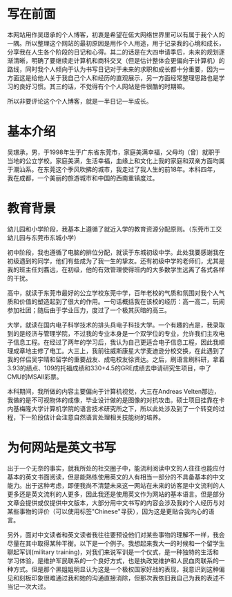 # 写在前面

本网站用作吴璟承的个人博客，初衷是希望在偌大网络世界里可以有属于我个人的一隅。所以整理这个网站的最初原因是用作个人用途，用于记录我的心境和成长，分享我在人生各个阶段的日记和心得。其二的话是在大四申请季后，未来的规划逐渐清晰，明确了要继续走计算机和商科交叉（但是估计整体会更偏向于计算机）的路线，同时我个人倾向于认为书写日记对于未来的求职和成长都十分重要，因为一方面这是给他人关于我自己个人和经历的直观展示，另一方面经常整理思路也是学习的良好习惯。其三的话，不觉得有个个人网站是件很酷的时期嘛。

所以非要评论这个个人博客，就是一半日记一半成长。

# 基本介绍

吴璟承，男，于1998年生于广东省东莞市，家庭美满幸福，父母均（曾）就职于当地的公立学校。家庭美满，生活幸福，血缘上和文化上我的家庭和双亲方面均属于潮汕系。在东莞这个季风吹拂的城市，我走过了我人生的前18年。本科四年，我在成都，一个美丽的旅游城市和中国的西南重镇度过。

# 教育背景

幼儿园和小学阶段，我基本上遵循了就近入学的教育资源分配原则。（东莞市工交幼儿园与东莞市东城小学）

初中阶段，我也遵循了电脑的排位分配，就读于东城初级中学。此处我要感谢我在初级遇到的同学，他们有些成为了我一生的挚友。还有初级中学的老师们，尤其是我的班主任刘翥远，在初级，他的有效管理使得班内的大多数学生远离了各式各样的干扰。

高中，就读于东莞市最好的公立学校东莞中学，百年老校的气质和氛围对我个人气质和价值的塑造起到了很大的作用。一句话概括我在该校的经历：高一高二，玩闹参加社团；随后由于学业压力，度过了一个极其灰暗的高三。

大学，就读在国内电子科学技术的排头兵电子科技大学。一个有趣的点是，我录取到的是经济与管理学院，不过我的专业本身是一个双学位的专业，允许我们主攻电子信息工程。在经过了两年的学习后，我认为自己更适合电子信息工程，因此我顺理成章地主修了电工。大三上，我前往威斯康星大学麦迪逊分校交换，在此遇到了我的伴侣吴宇晴和留学的重要战友、成电校友徐贤达。之后，刷语言刷科研，拿着3.93的绩点、109的托福成绩和330+4.5的GRE成绩去申请研究生项目，中了CMU的MSAII彩票。

本科期间，我所做的内容主要偏向于计算机视觉，大三在Andreas Velten那边，我做的是不可视物体的成像，毕业设计做的是图像的对抗攻击。硕士项目挂靠在卡内基梅隆大学计算机学院的语言技术研究所之下，所以此处涉及到了一个转变的过程，下一阶段估计会注意自然语言处理相关技能树的培养。

# 为何网站是英文书写

出于一个无奈的事实，就我所处的社交圈子中，能流利阅读中文的人往往也能应付基本的英文书面阅读，但是能熟练使用英文的人有相当一部分的不具备基本的中文能力。出于这种考虑，即便我尚不清楚未来这一网站在未来的访客是中文流利的人更多还是英文流利的人更多，因此我还是使用英文作为网站的基本语言。但是部分文章会提供或仅提供中文版本，大部分用中文书写的内容会涉及我的个人经历与对某些事物的评价（可以使用标签"Chinese"寻获），因为这是更贴合我内心的语言。

另外，面对中文读者和英文读者我往往要预设他们对某些事物的理解不一样，我会尽量在其中取得某种平衡。以下是一个例子。我想起来我大一的时候和一个留学生聊起军训(military training)，对我们来说军训是一个仪式，是一种独特的生活和学习体验，是维护军民联系的一个良好方式，也是执政党维护和人民血肉联系的一种方式。但是那个黑姐姐明显认为这是一个极权国家好战的表现，我意识到这种偏见和刻板印象很难通过我和她的沟通直接消除，但那次我依旧我自己为我的表述不当记一次大过。
